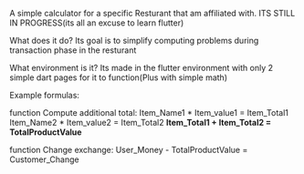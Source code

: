 A simple calculator for a specific Resturant that am affiliated with.
ITS STILL IN PROGRESS(its all an excuse to learn flutter)

What does it do?
Its goal is to simplify computing problems during transaction phase in the resturant

What environment is it?
Its made in the flutter environment with only 2 simple dart pages for it to function(Plus with simple math)

Example formulas:

  function Compute additional total:
    Item_Name1 * Item_value1 = Item_Total1
    Item_Name2 * Item_value2 = Item_Total2
    **Item_Total1 + Item_Total2 = TotalProductValue**

  function Change exchange:
    User_Money - TotalProductValue = Customer_Change
